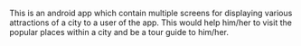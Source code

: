 This is an android app which contain multiple screens for displaying various attractions of a city to a user of the app. This would help him/her to visit the popular places within a city and be a tour guide to him/her.
